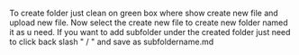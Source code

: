 To create folder just clean on green box where show create new file and upload new file.
Now select the create new file to create new folder named it as u need.
If you want to add subfolder under the created folder just need to click back slash " / " and save as subfoldername.md
